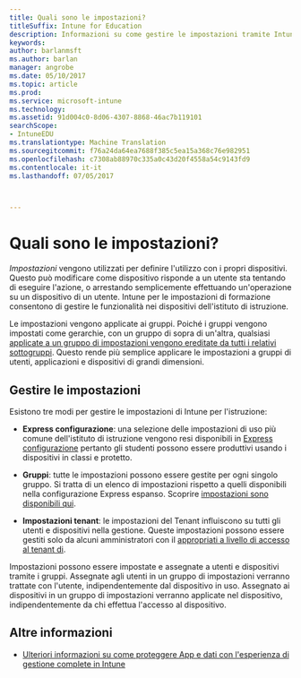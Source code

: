 ```yaml
---
title: Quali sono le impostazioni?
titleSuffix: Intune for Education
description: Informazioni su come gestire le impostazioni tramite Intune per i criteri di istruzione.
keywords: 
author: barlanmsft
ms.author: barlan
manager: angrobe
ms.date: 05/10/2017
ms.topic: article
ms.prod: 
ms.service: microsoft-intune
ms.technology: 
ms.assetid: 91d004c0-8d06-4307-8868-46ac7b119101
searchScope:
- IntuneEDU
ms.translationtype: Machine Translation
ms.sourcegitcommit: f76a24da64ea7688f385c5ea15a368c76e982951
ms.openlocfilehash: c7308ab88970c335a0c43d20f4558a54c9143fd9
ms.contentlocale: it-it
ms.lasthandoff: 07/05/2017



---
```


# <a name="what-are-settings"></a>Quali sono le impostazioni?

_Impostazioni_ vengono utilizzati per definire l'utilizzo con i propri dispositivi. Questo può modificare come dispositivo risponde a un utente sta tentando di eseguire l'azione, o arrestando semplicemente effettuando un'operazione su un dispositivo di un utente. Intune per le impostazioni di formazione consentono di gestire le funzionalità nei dispositivi dell'istituto di istruzione.

Le impostazioni vengono applicate ai gruppi. Poiché i gruppi vengono impostati come gerarchie, con un gruppo di sopra di un'altra, qualsiasi [applicate a un gruppo di impostazioni vengono ereditate da tutti i relativi sottogruppi](settings-inheritance.md). Questo rende più semplice applicare le impostazioni a gruppi di utenti, applicazioni e dispositivi di grandi dimensioni.

## <a name="manage-settings"></a>Gestire le impostazioni

Esistono tre modi per gestire le impostazioni di Intune per l'istruzione:

* __Express configurazione__: una selezione delle impostazioni di uso più comune dell'istituto di istruzione vengono resi disponibili in [Express configurazione](how-do-i-manage-settings.md#manage-settings-with-express-configuration) pertanto gli studenti possono essere produttivi usando i dispositivi in classi e protetto.

* __Gruppi__: tutte le impostazioni possono essere gestite per ogni singolo gruppo. Si tratta di un elenco di impostazioni rispetto a quelli disponibili nella configurazione Express espanso. Scoprire [impostazioni sono disponibili qui](available-settings.md).

* __Impostazioni tenant__: le impostazioni del Tenant influiscono su tutti gli utenti e dispositivi nella gestione. Queste impostazioni possono essere gestiti solo da alcuni amministratori con il [appropriati a livello di accesso al tenant di](what-are-tenants.md).

Impostazioni possono essere impostate e assegnate a utenti e dispositivi tramite i gruppi. Assegnate agli utenti in un gruppo di impostazioni verranno trattate con l'utente, indipendentemente dal dispositivo in uso. Assegnato ai dispositivi in un gruppo di impostazioni verranno applicate nel dispositivo, indipendentemente da chi effettua l'accesso al dispositivo.

## <a name="find-out-more"></a>Altre informazioni

- [Ulteriori informazioni su come proteggere App e dati con l'esperienza di gestione complete in Intune](https://docs.microsoft.com/intune/deploy-use/protect-apps-and-data-with-microsoft-intune)

